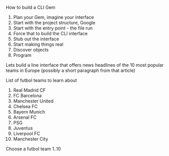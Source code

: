 How to build a CLI Gem

1. Plan your Gem, imagine your interface
2. Start with the project structure, Google
3. Start with the entry point - the file run
4. Force that to build the CLI interface
5. Stub out the interface
6. Start making things real
7. Discover objects
8. Program


Lets build a line interface that offers news headlines of the 10 most popular teams in Europe (possibly a short paragraph from that article)

List of futbol teams to learn about

1. Real Madrid CF
2. FC Barcelona 
3. Manchester United
4. Chelsea FC
5. Bayern Munich
6. Arsenal FC 
7. PSG
8. Juventus
9. Liverpool FC
10. Manchester City

Choose a futbol team 1..10




